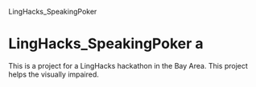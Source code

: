  LingHacks_SpeakingPoker
# LingHacks_SpeakingPoker a
This is a project for a LingHacks hackathon in the Bay Area.
This project helps the visually impaired.
